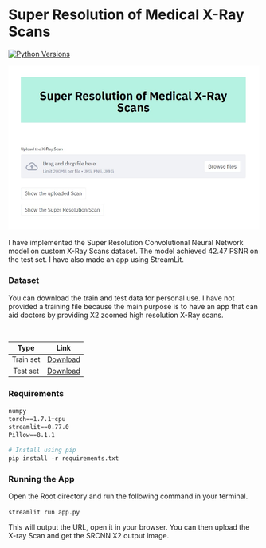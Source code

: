 # Super Resolution of Medical X-Ray Scans
[![Python Versions](https://img.shields.io/pypi/pyversions/yt2mp3.svg)](https://pypi.python.org/pypi/yt2mp3/)



![App](image.jpg "App")


I have implemented the Super Resolution Convolutional Neural Network model on custom X-Ray Scans dataset. The model achieved 42.47 PSNR on the test set. I have also made an app using StreamLit.

### Dataset
You can download the train and test data for personal use. I have not provided a training file because the main purpose is to have an app that can aid doctors by providing X2 zoomed high resolution X-Ray scans.

<br>

|  Type | Link  |
| :------------: | :------------: |
|  Train set | [Download](https://drive.google.com/file/d/1-METyaUAiTfK86xO6HJoNu0JdvVyKHdh/view?usp=sharing "Download")  |
|  Test set |  [Download](https://drive.google.com/file/d/1-Ji_E3fYbFNd-M9mctPDS1vGRcrrr5Rk/view?usp=sharing "Download") |

### Requirements

```
numpy
torch==1.7.1+cpu
streamlit==0.77.0
Pillow==8.1.1

```
```python
# Install using pip
pip install -r requirements.txt
```

### Running the App

 Open the Root directory and run the following command in your terminal.

`streamlit run app.py`

This will output the URL, open it in your browser. You can then upload the X-ray Scan and get the SRCNN X2 output image.
